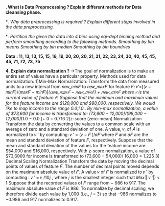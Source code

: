 **. What is Data Preprocessing ? Explain different methods for Data cleansing phase.**

**. Why data preprocessing is required ? Explain different steps involved in the data preprocessing.*

**. Partition the given the data into 4 bins using eqi-dept binning method and perform smoothing according to the folowing methods.
Smoothing by bin means
Smoothing by bin median
Smoothing by bin boundries*

**Data : 11, 13, 13,  15, 15, 16, 19, 20, 20, 20, 21, 21, 22, 23, 24, 30, 40, 45, 45, 45, 71, 72, 73, 75**

**4. Explain data normalization ?**
->The goal of normalization is to make an entire set of values have a particular property.
Methods used for data normalization:
  1)Min-Max Normalization:
Transform the data from measured units to a new
interval from 𝑛𝑒𝑤_𝑚𝑖𝑛𝐹 to 𝑛𝑒𝑤_𝑚𝑎𝑥𝐹 for feature 𝐹:
𝑣′=[(𝑣 − 𝑚𝑖𝑛𝐹)/(𝑚𝑎𝑥𝐹 − 𝑚𝑖𝑛𝐹)]*(𝑛𝑒𝑤_𝑚𝑎𝑥𝐹 − 𝑛𝑒𝑤_𝑚𝑖𝑛𝐹) + 𝑛𝑒𝑤_𝑚𝑖𝑛𝐹
where 𝑣 is the current value of feature 𝐹.
Suppose that the minimum and maximum values for
the feature income are $120,000 and $98,000,
respectively. We would like to map income to the range
0.0,1.0 . By min-max normalization, a value of $73,600
for income is transformed to:
(73,600 − 12,000)/(98,000 − 12,000)*(1.0 − 0.0 )+ 0 = 0.716
2)z-score (zero-mean) Normalization Transform the data by converting the values to a common scale with an average of zero and a standard deviation of one. A value, 𝑣, of 𝐴 is normalized to 𝑣 ′ by computing: 𝑣 ′ = (𝑣 − 𝐹 )/𝜎𝐹 where 𝐹 and 𝜎𝐹 are the mean and standard deviation of feature 𝐹, respectively.
Suppose that the mean and standard deviation of the values for the feature income are $54,000 and $16,000, respectively. With z-score normalization, a value of $73,6000 for income is transformed to (73,600 − 54,000)/ 16,000 = 1.225
3) Decimal Scaling Normalization Transform the data by moving the decimal points of values of feature 𝐹. The number of decimal points moved depends on the maximum absolute value of 𝐹. A value 𝑣 of 𝐹 is normalized to 𝑣 ′ by computing : 𝑣 ′ = 𝑣 /10𝑗 , where 𝑗 is the smallest integer such that 𝑀𝑎𝑥(| 𝑣 ′|) < 1
Suppose that the recorded values of 𝐹 range from − 986 to 917. The maximum absolute value of 𝐹 is 986. To normalize by decimal scaling, we therefore divide each value by 1,000 (i.e., 𝑗 = 3) so that −986 normalizes to −0.986 and 917 normalizes to 0.917.



